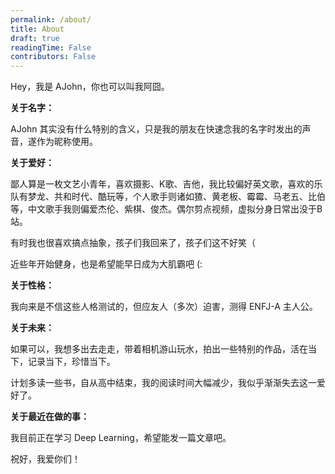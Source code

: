 ```yaml
---
permalink: /about/
title: About
draft: true
readingTime: False
contributors: False
---
```


Hey，我是 AJohn，你也可以叫我阿囧。

**关于名字：**

AJohn 其实没有什么特别的含义，只是我的朋友在快速念我的名字时发出的声音，遂作为昵称使用。


**关于爱好：**

鄙人算是一枚文艺小青年，喜欢摄影、K歌、吉他，我比较偏好英文歌，喜欢的乐队有梦龙、共和时代、酷玩等，个人歌手则诸如猹、黄老板、霉霉、马老五、比伯等，中文歌手我则偏爱杰伦、紫棋、俊杰。偶尔剪点视频，虚拟分身日常出没于B站。

有时我也很喜欢搞点抽象，孩子们我回来了，孩子们这不好笑（

近些年开始健身，也是希望能早日成为大肌霸吧 (:


**关于性格：**

我向来是不信这些人格测试的，但应友人（多次）迫害，测得 ENFJ-A 主人公。


**关于未来：**

如果可以，我想多出去走走，带着相机游山玩水，拍出一些特别的作品，活在当下，记录当下，珍惜当下。

计划多读一些书，自从高中结束，我的阅读时间大幅减少，我似乎渐渐失去这一爱好了。

**关于最近在做的事：**

我目前正在学习 Deep Learning，希望能发一篇文章吧。
    
    
祝好，我爱你们！